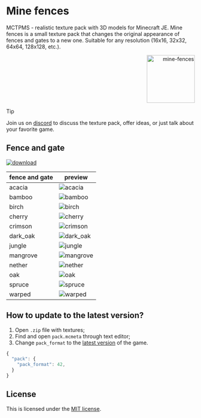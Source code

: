 # Mine fences

MCTPMS - realistic texture pack with 3D models for Minecraft JE. Mine fences is a small texture pack that changes the original appearance of fences and gates to a new one. Suitable for any resolution (16x16, 32x32, 64x64, 128x128, etc.). <p align="right">
  <img
    src="https://github.com/andrejsharapov/mine-fences/blob/main/pack.png?raw=true"
    alt="mine-fences"
    width="128">
</p>

> [!TIP]  
> Join us on [discord](https://discord.gg/En8KcxdDra) to discuss the texture pack, offer ideas, or just talk about your favorite game.

## Fence and gate

[![download][download-badge]][download-link]

| fence and gate | preview                                                                                           |
| -------------- | ------------------------------------------------------------------------------------------------- |
| acacia         | ![acacia](https://github.com/andrejsharapov/mine-fences/blob/main/src/acacia.png?raw=true)     |
| bamboo         | ![bamboo](https://github.com/andrejsharapov/mine-fences/blob/main/src/bamboo.png?raw=true)     |
| birch          | ![birch](https://github.com/andrejsharapov/mine-fences/blob/main/src/birch.png?raw=true)       |
| cherry         | ![cherry](https://github.com/andrejsharapov/mine-fences/blob/main/src/cherry.png?raw=true)     |
| crimson        | ![crimson](https://github.com/andrejsharapov/mine-fences/blob/main/src/crimson.png?raw=true)   |
| dark_oak       | ![dark_oak](https://github.com/andrejsharapov/mine-fences/blob/main/src/dark_oak.png?raw=true) |
| jungle         | ![jungle](https://github.com/andrejsharapov/mine-fences/blob/main/src/jungle.png?raw=true)     |
| mangrove       | ![mangrove](https://github.com/andrejsharapov/mine-fences/blob/main/src/mangrove.png?raw=true) |
| nether         | ![nether](https://github.com/andrejsharapov/mine-fences/blob/main/src/nether.png?raw=true)     |
| oak            | ![oak](https://github.com/andrejsharapov/mine-fences/blob/main/src/oak.png?raw=true)           |
| spruce         | ![spruce](https://github.com/andrejsharapov/mine-fences/blob/main/src/spruce.png?raw=true)     |
| warped         | ![warped](https://github.com/andrejsharapov/mine-fences/blob/main/src/warped.png?raw=true)     |

## How to update to the latest version?

1. Open `.zip` file with textures;
2. Find and open `pack.mcmeta` through text editor;
3. Change `pack_format` to the [latest version](https://minecraft.wiki/w/Pack_format#List_of_resource_pack_formats) of the game.

```js
{
  "pack": {
    "pack_format": 42,
  }
}
```

## License

This is licensed under the [MIT license](https://github.com/andrejsharapov/mine-fences/blob/main/LICENSE).

<!--  -->

[download-link]: https://www.planetminecraft.com/texture-pack/mine-fences/
[download-badge]: https://img.shields.io/badge/DOWNLOAD_PACK-.zip-41b883
